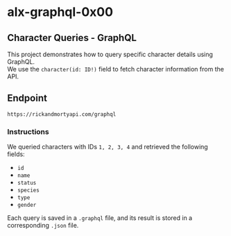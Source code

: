# alx-graphql-0x00

## Character Queries - GraphQL

This project demonstrates how to query specific character details using GraphQL.  
We use the `character(id: ID!)` field to fetch character information from the API.

## Endpoint

```http
https://rickandmortyapi.com/graphql
```

### Instructions

We queried characters with IDs `1, 2, 3, 4` and retrieved the following fields:

- `id`
- `name`
- `status`
- `species`
- `type`
- `gender`

Each query is saved in a `.graphql` file, and its result is stored in a corresponding `.json` file.
